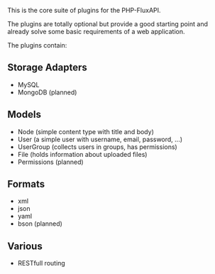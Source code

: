 This is the core suite of plugins for the PHP-FluxAPI.

The plugins are totally optional but provide a good starting point and already solve some basic requirements of a web application.

The plugins contain:

## Storage Adapters

- MySQL
- MongoDB (planned)

## Models

- Node (simple content type with title and body)
- User (a simple user with username, email, password, ...)
- UserGroup (collects users in groups, has permissions)
- File (holds information about uploaded files)
- Permissions (planned)

## Formats

- xml
- json
- yaml
- bson (planned)

## Various

- RESTfull routing
